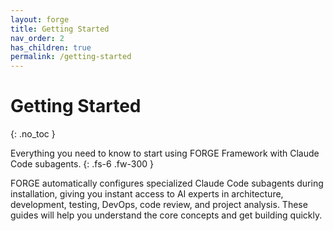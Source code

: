 ```yaml
---
layout: forge
title: Getting Started
nav_order: 2
has_children: true
permalink: /getting-started
---
```


# Getting Started
{: .no_toc }

Everything you need to know to start using FORGE Framework with Claude Code subagents.
{: .fs-6 .fw-300 }

FORGE automatically configures specialized Claude Code subagents during installation, giving you instant access to AI experts in architecture, development, testing, DevOps, code review, and project analysis. These guides will help you understand the core concepts and get building quickly.